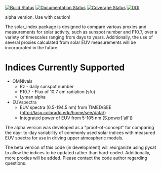 [![Build Status](https://travis-ci.com/jklenzing/solar_index.svg?branch=master)](https://travis-ci.com/jklenzing/solar_index)
[![Documentation Status](https://readthedocs.org/projects/solar-index/badge/?version=latest)](https://solar-index.readthedocs.io/en/latest/?badge=latest)
[![Coverage Status](https://coveralls.io/repos/github/jklenzing/solar_index/badge.svg?branch=master)](https://coveralls.io/github/jklenzing/solar_index?branch=master)
[![DOI](https://zenodo.org/badge/111730061.svg)](https://zenodo.org/badge/latestdoi/111730061)

alpha version.  Use with caution!

The solar_index package is designed to compare various proxies and measurements
for solar activity, such as sunspot number and F10.7, over a variety of
timescales ranging from days to years.  Additionally, the use of several
proxies calculated from solar EUV measurements will be incorporated in the
future.

# Indices Currently Supported
* OMNIvals
  * Rz - daily sunspot number
  * F10.7 - Flux of 10.7 cm radiation (sfu)
  * Lyman alpha
* EUVspectra
  * EUV spectra (0.5-194.5 nm) from TIMED/SEE (http://lasp.colorado.edu/home/see/data/)
  * Integrated power of EUV from 5-105 nm (S.power['all'])

The alpha version was developed as a "proof-of-concept" for comparing the day-
to-day variability of commonly used solar indices with measured EUV spectra
for use in driving upper atmospheric models.

The beta version of this code (in development) will reorganize using pysat to
allow the indices to be updated rather than hard-coded.  Additionally, more
proxies will be added.  Please contact the code author regarding questions.
